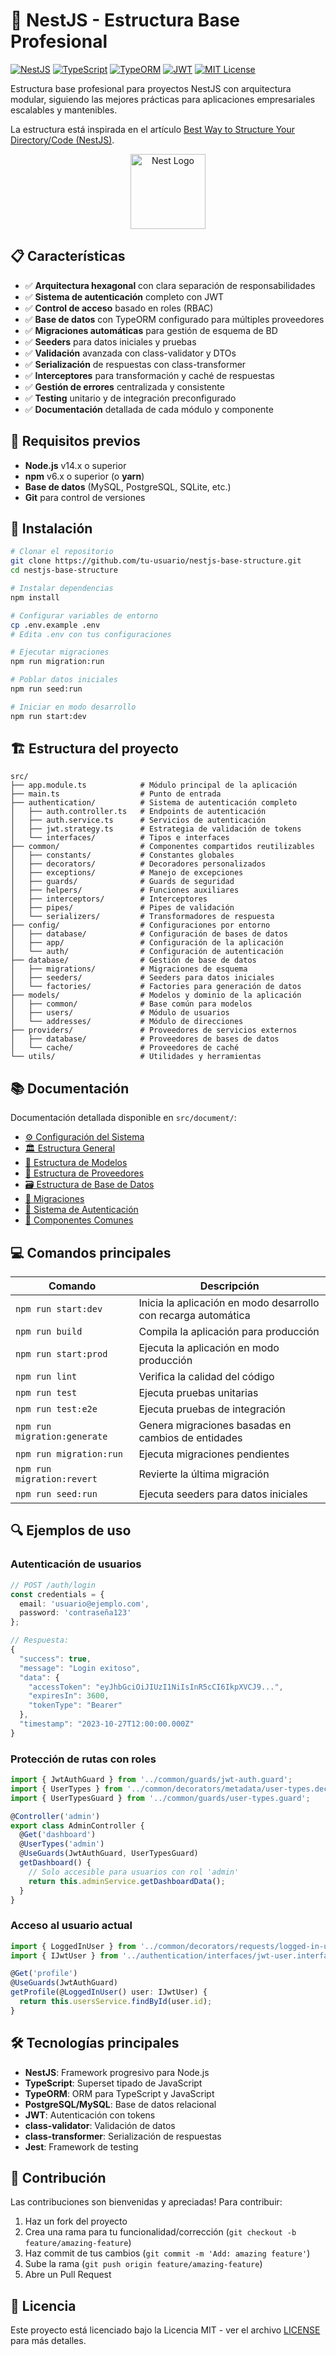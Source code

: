 # 🚀 NestJS - Estructura Base Profesional

[![NestJS](https://img.shields.io/badge/NestJS-8.x-E0234E.svg?style=flat-square&logo=nestjs)](https://nestjs.com/)
[![TypeScript](https://img.shields.io/badge/TypeScript-4.x-3178C6.svg?style=flat-square&logo=typescript)](https://www.typescriptlang.org/)
[![TypeORM](https://img.shields.io/badge/TypeORM-0.3.x-FE0902.svg?style=flat-square)](https://typeorm.io/)
[![JWT](https://img.shields.io/badge/JWT-Auth-000000.svg?style=flat-square&logo=json-web-tokens)](https://jwt.io/)
[![MIT License](https://img.shields.io/badge/License-MIT-green.svg?style=flat-square)](LICENSE)

Estructura base profesional para proyectos NestJS con arquitectura modular, siguiendo las mejores prácticas para aplicaciones empresariales escalables y mantenibles.

La estructura está inspirada en el artículo [Best Way to Structure Your Directory/Code (NestJS)](https://medium.com/the-crowdlinker-chronicle/best-way-to-structure-your-directory-code-nestjs-a06c7a641401).

<p align="center">
  <img src="https://nestjs.com/img/logo-small.svg" width="120" alt="Nest Logo" />
</p>

## 📋 Características

- ✅ **Arquitectura hexagonal** con clara separación de responsabilidades
- ✅ **Sistema de autenticación** completo con JWT
- ✅ **Control de acceso** basado en roles (RBAC)
- ✅ **Base de datos** con TypeORM configurado para múltiples proveedores
- ✅ **Migraciones automáticas** para gestión de esquema de BD
- ✅ **Seeders** para datos iniciales y pruebas
- ✅ **Validación** avanzada con class-validator y DTOs
- ✅ **Serialización** de respuestas con class-transformer
- ✅ **Interceptores** para transformación y caché de respuestas
- ✅ **Gestión de errores** centralizada y consistente
- ✅ **Testing** unitario y de integración preconfigurado
- ✅ **Documentación** detallada de cada módulo y componente

## 🔧 Requisitos previos

- **Node.js** v14.x o superior
- **npm** v6.x o superior (o **yarn**)
- **Base de datos** (MySQL, PostgreSQL, SQLite, etc.)
- **Git** para control de versiones

## 🚀 Instalación

```bash
# Clonar el repositorio
git clone https://github.com/tu-usuario/nestjs-base-structure.git
cd nestjs-base-structure

# Instalar dependencias
npm install

# Configurar variables de entorno
cp .env.example .env
# Edita .env con tus configuraciones

# Ejecutar migraciones
npm run migration:run

# Poblar datos iniciales
npm run seed:run

# Iniciar en modo desarrollo
npm run start:dev
```

## 🏗️ Estructura del proyecto

```
src/
├── app.module.ts            # Módulo principal de la aplicación
├── main.ts                  # Punto de entrada
├── authentication/          # Sistema de autenticación completo
│   ├── auth.controller.ts   # Endpoints de autenticación
│   ├── auth.service.ts      # Servicios de autenticación
│   ├── jwt.strategy.ts      # Estrategia de validación de tokens
│   └── interfaces/          # Tipos e interfaces
├── common/                  # Componentes compartidos reutilizables
│   ├── constants/           # Constantes globales
│   ├── decorators/          # Decoradores personalizados
│   ├── exceptions/          # Manejo de excepciones
│   ├── guards/              # Guards de seguridad
│   ├── helpers/             # Funciones auxiliares
│   ├── interceptors/        # Interceptores
│   ├── pipes/               # Pipes de validación
│   └── serializers/         # Transformadores de respuesta
├── config/                  # Configuraciones por entorno
│   ├── database/            # Configuración de bases de datos
│   ├── app/                 # Configuración de la aplicación
│   └── auth/                # Configuración de autenticación
├── database/                # Gestión de base de datos
│   ├── migrations/          # Migraciones de esquema
│   ├── seeders/             # Seeders para datos iniciales
│   └── factories/           # Factories para generación de datos
├── models/                  # Modelos y dominio de la aplicación
│   ├── common/              # Base común para modelos
│   ├── users/               # Módulo de usuarios
│   └── addresses/           # Módulo de direcciones
├── providers/               # Proveedores de servicios externos
│   ├── database/            # Proveedores de bases de datos
│   └── cache/               # Proveedores de caché
└── utils/                   # Utilidades y herramientas
```

## 📚 Documentación

Documentación detallada disponible en `src/document/`:

- [⚙️ Configuración del Sistema](src/document/configuracion-sistema.md)
- [🏛️ Estructura General](src/document/estructura-general.md)
- [🧩 Estructura de Modelos](src/document/estructura-modelos.md)
- [🔌 Estructura de Proveedores](src/document/providers-estructura.md)
- [🗃️ Estructura de Base de Datos](src/document/database-estructura.md)
- [🔄 Migraciones](src/document/database-migraciones.md)
- [🔐 Sistema de Autenticación](src/document/authentication.md)
- [🧰 Componentes Comunes](src/document/common.md)

## 💻 Comandos principales

| Comando | Descripción |
|---------|-------------|
| `npm run start:dev` | Inicia la aplicación en modo desarrollo con recarga automática |
| `npm run build` | Compila la aplicación para producción |
| `npm run start:prod` | Ejecuta la aplicación en modo producción |
| `npm run lint` | Verifica la calidad del código |
| `npm run test` | Ejecuta pruebas unitarias |
| `npm run test:e2e` | Ejecuta pruebas de integración |
| `npm run migration:generate` | Genera migraciones basadas en cambios de entidades |
| `npm run migration:run` | Ejecuta migraciones pendientes |
| `npm run migration:revert` | Revierte la última migración |
| `npm run seed:run` | Ejecuta seeders para datos iniciales |

## 🔍 Ejemplos de uso

### Autenticación de usuarios

```typescript
// POST /auth/login
const credentials = {
  email: 'usuario@ejemplo.com',
  password: 'contraseña123'
};

// Respuesta:
{
  "success": true,
  "message": "Login exitoso",
  "data": {
    "accessToken": "eyJhbGciOiJIUzI1NiIsInR5cCI6IkpXVCJ9...",
    "expiresIn": 3600,
    "tokenType": "Bearer"
  },
  "timestamp": "2023-10-27T12:00:00.000Z"
}
```

### Protección de rutas con roles

```typescript
import { JwtAuthGuard } from '../common/guards/jwt-auth.guard';
import { UserTypes } from '../common/decorators/metadata/user-types.decorator';
import { UserTypesGuard } from '../common/guards/user-types.guard';

@Controller('admin')
export class AdminController {
  @Get('dashboard')
  @UserTypes('admin')
  @UseGuards(JwtAuthGuard, UserTypesGuard)
  getDashboard() {
    // Solo accesible para usuarios con rol 'admin'
    return this.adminService.getDashboardData();
  }
}
```

### Acceso al usuario actual

```typescript
import { LoggedInUser } from '../common/decorators/requests/logged-in-user.decorator';
import { IJwtUser } from '../authentication/interfaces/jwt-user.interface';

@Get('profile')
@UseGuards(JwtAuthGuard)
getProfile(@LoggedInUser() user: IJwtUser) {
  return this.usersService.findById(user.id);
}
```

## 🛠️ Tecnologías principales

- **NestJS**: Framework progresivo para Node.js
- **TypeScript**: Superset tipado de JavaScript
- **TypeORM**: ORM para TypeScript y JavaScript
- **PostgreSQL/MySQL**: Base de datos relacional
- **JWT**: Autenticación con tokens
- **class-validator**: Validación de datos
- **class-transformer**: Serialización de respuestas
- **Jest**: Framework de testing

## 🤝 Contribución

Las contribuciones son bienvenidas y apreciadas! Para contribuir:

1. Haz un fork del proyecto
2. Crea una rama para tu funcionalidad/corrección (`git checkout -b feature/amazing-feature`)
3. Haz commit de tus cambios (`git commit -m 'Add: amazing feature'`)
4. Sube la rama (`git push origin feature/amazing-feature`)
5. Abre un Pull Request

## 📄 Licencia

Este proyecto está licenciado bajo la Licencia MIT - ver el archivo [LICENSE](LICENSE) para más detalles.

